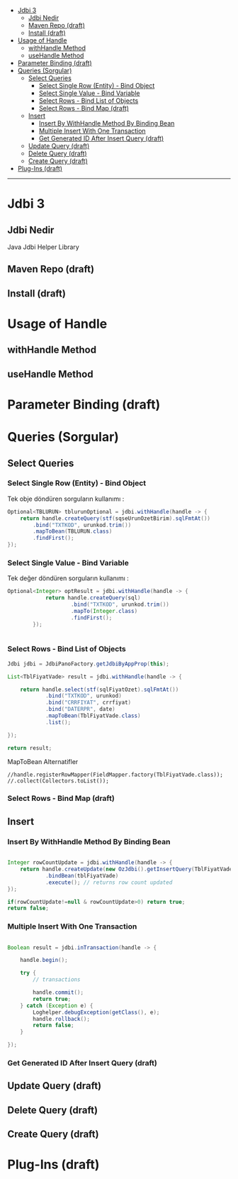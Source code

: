 


<!-- TOC -->

- [Jdbi 3](#jdbi-3)
    - [Jdbi Nedir](#jdbi-nedir)
    - [Maven Repo (draft)](#maven-repo-draft)
    - [Install (draft)](#install-draft)
- [Usage of Handle](#usage-of-handle)
    - [withHandle Method](#withhandle-method)
    - [useHandle Method](#usehandle-method)
- [Parameter Binding (draft)](#parameter-binding-draft)
- [Queries (Sorgular)](#queries-sorgular)
    - [Select Queries](#select-queries)
        - [Select Single Row (Entity) - Bind Object](#select-single-row-entity---bind-object)
        - [Select Single Value - Bind Variable](#select-single-value---bind-variable)
        - [Select Rows - Bind List of Objects](#select-rows---bind-list-of-objects)
        - [Select Rows - Bind Map (draft)](#select-rows---bind-map-draft)
    - [Insert](#insert)
        - [Insert By WithHandle Method By Binding Bean](#insert-by-withhandle-method-by-binding-bean)
        - [Multiple Insert With One Transaction](#multiple-insert-with-one-transaction)
        - [Get Generated ID After Insert Query (draft)](#get-generated-id-after-insert-query-draft)
    - [Update Query (draft)](#update-query-draft)
    - [Delete Query (draft)](#delete-query-draft)
    - [Create Query (draft)](#create-query-draft)
- [Plug-Ins (draft)](#plug-ins-draft)

<!-- /TOC -->



----


# Jdbi 3

## Jdbi Nedir
Java Jdbi Helper Library


## Maven Repo (draft)


## Install (draft)

# Usage of Handle 

## withHandle Method

## useHandle Method


# Parameter Binding (draft)


# Queries (Sorgular)

## Select Queries

### Select Single Row (Entity) - Bind Object

Tek obje döndüren sorguların kullanımı :

```java
Optional<TBLURUN> tblurunOptional = jdbi.withHandle(handle -> {
    return handle.createQuery(stf(sqseUrunOzetBirim).sqlFmtAt())
        .bind("TXTKOD", urunkod.trim())
        .mapToBean(TBLURUN.class)
        .findFirst();
});

```

### Select Single Value - Bind Variable

Tek değer döndüren sorguların kullanımı :

```java
Optional<Integer> optResult = jdbi.withHandle(handle -> {
			return handle.createQuery(sql)
					.bind("TXTKOD", urunkod.trim())
					.mapTo(Integer.class)
					.findFirst();
		});
        
```

### Select Rows - Bind List of Objects

```java
Jdbi jdbi = JdbiPanoFactory.getJdbiByAppProp(this);

List<TblFiyatVade> result = jdbi.withHandle(handle -> {

    return handle.select(stf(sqlFiyatOzet).sqlFmtAt())
            .bind("TXTKOD", urunkod)
            .bind("CRRFIYAT", crrfiyat)
            .bind("DATERPR", date)
            .mapToBean(TblFiyatVade.class)
            .list();

});

return result;

```


MapToBean Alternatifler
```
//handle.registerRowMapper(FieldMapper.factory(TblFiyatVade.class));
//.collect(Collectors.toList());
```

### Select Rows - Bind Map (draft)


## Insert


### Insert By WithHandle Method By Binding Bean

```java

Integer rowCountUpdate = jdbi.withHandle(handle -> {
    return handle.createUpdate(new OzJdbi().getInsertQuery(TblFiyatVade.class))
            .bindBean(tblFiyatVade)
            .execute(); // returns row count updated
});

if(rowCountUpdate!=null & rowCountUpdate>0) return true;
return false;

```

### Multiple Insert With One Transaction


```java

Boolean result = jdbi.inTransaction(handle -> {

    handle.begin();

    try {
        // transactions

        handle.commit();
        return true;
    } catch (Exception e) {
        Loghelper.debugException(getClass(), e);
        handle.rollback();
        return false;
    }

});

```

### Get Generated ID After Insert Query (draft)


## Update Query (draft)


## Delete Query (draft)


## Create Query (draft)




# Plug-Ins (draft)









